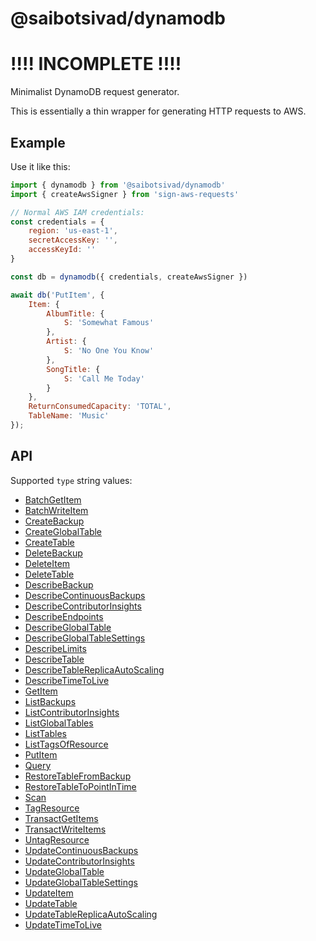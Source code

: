 # @saibotsivad/dynamodb

# !!!! INCOMPLETE !!!!

Minimalist DynamoDB request generator.

This is essentially a thin wrapper for generating HTTP requests to AWS.

## Example

Use it like this:

```js
import { dynamodb } from '@saibotsivad/dynamodb'
import { createAwsSigner } from 'sign-aws-requests'

// Normal AWS IAM credentials:
const credentials = {
	region: 'us-east-1',
	secretAccessKey: '',
	accessKeyId: ''
}

const db = dynamodb({ credentials, createAwsSigner })

await db('PutItem', {
	Item: {
		AlbumTitle: {
			S: 'Somewhat Famous'
		},
		Artist: {
			S: 'No One You Know'
		},
		SongTitle: {
			S: 'Call Me Today'
		}
	}, 
	ReturnConsumedCapacity: 'TOTAL', 
	TableName: 'Music'
});
```

## API

Supported `type` string values:

* [BatchGetItem](https://docs.aws.amazon.com/AWSJavaScriptSDK/latest/AWS/DynamoDB.html#batchGetItem-property)
* [BatchWriteItem](https://docs.aws.amazon.com/AWSJavaScriptSDK/latest/AWS/DynamoDB.html#batchWriteItem-property)
* [CreateBackup](https://docs.aws.amazon.com/AWSJavaScriptSDK/latest/AWS/DynamoDB.html#createBackup-property)
* [CreateGlobalTable](https://docs.aws.amazon.com/AWSJavaScriptSDK/latest/AWS/DynamoDB.html#createGlobalTable-property)
* [CreateTable](https://docs.aws.amazon.com/AWSJavaScriptSDK/latest/AWS/DynamoDB.html#createTable-property)
* [DeleteBackup](https://docs.aws.amazon.com/AWSJavaScriptSDK/latest/AWS/DynamoDB.html#deleteBackup-property)
* [DeleteItem](https://docs.aws.amazon.com/AWSJavaScriptSDK/latest/AWS/DynamoDB.html#deleteItem-property)
* [DeleteTable](https://docs.aws.amazon.com/AWSJavaScriptSDK/latest/AWS/DynamoDB.html#deleteTable-property)
* [DescribeBackup](https://docs.aws.amazon.com/AWSJavaScriptSDK/latest/AWS/DynamoDB.html#describeBackup-property)
* [DescribeContinuousBackups](https://docs.aws.amazon.com/AWSJavaScriptSDK/latest/AWS/DynamoDB.html#describeContinuousBackups-property)
* [DescribeContributorInsights](https://docs.aws.amazon.com/AWSJavaScriptSDK/latest/AWS/DynamoDB.html#describeContributorInsights-property)
* [DescribeEndpoints](https://docs.aws.amazon.com/AWSJavaScriptSDK/latest/AWS/DynamoDB.html#describeEndpoints-property)
* [DescribeGlobalTable](https://docs.aws.amazon.com/AWSJavaScriptSDK/latest/AWS/DynamoDB.html#describeGlobalTable-property)
* [DescribeGlobalTableSettings](https://docs.aws.amazon.com/AWSJavaScriptSDK/latest/AWS/DynamoDB.html#describeGlobalTableSettings-property)
* [DescribeLimits](https://docs.aws.amazon.com/AWSJavaScriptSDK/latest/AWS/DynamoDB.html#describeLimits-property)
* [DescribeTable](https://docs.aws.amazon.com/AWSJavaScriptSDK/latest/AWS/DynamoDB.html#describeTable-property)
* [DescribeTableReplicaAutoScaling](https://docs.aws.amazon.com/AWSJavaScriptSDK/latest/AWS/DynamoDB.html#describeTableReplicaAutoScaling-property)
* [DescribeTimeToLive](https://docs.aws.amazon.com/AWSJavaScriptSDK/latest/AWS/DynamoDB.html#describeTimeToLive-property)
* [GetItem](https://docs.aws.amazon.com/AWSJavaScriptSDK/latest/AWS/DynamoDB.html#getItem-property)
* [ListBackups](https://docs.aws.amazon.com/AWSJavaScriptSDK/latest/AWS/DynamoDB.html#listBackups-property)
* [ListContributorInsights](https://docs.aws.amazon.com/AWSJavaScriptSDK/latest/AWS/DynamoDB.html#listContributorInsights-property)
* [ListGlobalTables](https://docs.aws.amazon.com/AWSJavaScriptSDK/latest/AWS/DynamoDB.html#listGlobalTables-property)
* [ListTables](https://docs.aws.amazon.com/AWSJavaScriptSDK/latest/AWS/DynamoDB.html#listTables-property)
* [ListTagsOfResource](https://docs.aws.amazon.com/AWSJavaScriptSDK/latest/AWS/DynamoDB.html#listTagsOfResource-property)
* [PutItem](https://docs.aws.amazon.com/AWSJavaScriptSDK/latest/AWS/DynamoDB.html#putItem-property)
* [Query](https://docs.aws.amazon.com/AWSJavaScriptSDK/latest/AWS/DynamoDB.html#query-property)
* [RestoreTableFromBackup](https://docs.aws.amazon.com/AWSJavaScriptSDK/latest/AWS/DynamoDB.html#restoreTableFromBackup-property)
* [RestoreTableToPointInTime](https://docs.aws.amazon.com/AWSJavaScriptSDK/latest/AWS/DynamoDB.html#restoreTableToPointInTime-property)
* [Scan](https://docs.aws.amazon.com/AWSJavaScriptSDK/latest/AWS/DynamoDB.html#scan-property)
* [TagResource](https://docs.aws.amazon.com/AWSJavaScriptSDK/latest/AWS/DynamoDB.html#tagResource-property)
* [TransactGetItems](https://docs.aws.amazon.com/AWSJavaScriptSDK/latest/AWS/DynamoDB.html#transactGetItems-property)
* [TransactWriteItems](https://docs.aws.amazon.com/AWSJavaScriptSDK/latest/AWS/DynamoDB.html#transactWriteItems-property)
* [UntagResource](https://docs.aws.amazon.com/AWSJavaScriptSDK/latest/AWS/DynamoDB.html#untagResource-property)
* [UpdateContinuousBackups](https://docs.aws.amazon.com/AWSJavaScriptSDK/latest/AWS/DynamoDB.html#updateContinuousBackups-property)
* [UpdateContributorInsights](https://docs.aws.amazon.com/AWSJavaScriptSDK/latest/AWS/DynamoDB.html#updateContributorInsights-property)
* [UpdateGlobalTable](https://docs.aws.amazon.com/AWSJavaScriptSDK/latest/AWS/DynamoDB.html#updateGlobalTable-property)
* [UpdateGlobalTableSettings](https://docs.aws.amazon.com/AWSJavaScriptSDK/latest/AWS/DynamoDB.html#updateGlobalTableSettings-property)
* [UpdateItem](https://docs.aws.amazon.com/AWSJavaScriptSDK/latest/AWS/DynamoDB.html#updateItem-property)
* [UpdateTable](https://docs.aws.amazon.com/AWSJavaScriptSDK/latest/AWS/DynamoDB.html#updateTable-property)
* [UpdateTableReplicaAutoScaling](https://docs.aws.amazon.com/AWSJavaScriptSDK/latest/AWS/DynamoDB.html#updateTableReplicaAutoScaling-property)
* [UpdateTimeToLive](https://docs.aws.amazon.com/AWSJavaScriptSDK/latest/AWS/DynamoDB.html#updateTimeToLive-property)